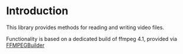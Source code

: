 # Introduction

This library provides methods for reading and writing video files.

Functionality is based on a dedicated build of ffmpeg 4.1, provided via [FFMPEGBuilder](https://github.com/JuliaIO/FFMPEGBuilder)
